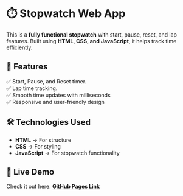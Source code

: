 # ⏱️ Stopwatch Web App  

This is a **fully functional stopwatch** with start, pause, reset, and lap features. Built using **HTML, CSS, and JavaScript**, it helps track time efficiently.  

## 🔹 Features  
✅ Start, Pause, and Reset timer.  
✅ Lap time tracking.  
✅ Smooth time updates with milliseconds  
✅ Responsive and user-friendly design  

## 🛠️ Technologies Used  
- **HTML** → For structure  
- **CSS** → For styling  
- **JavaScript** → For stopwatch functionality  


## 🚀 Live Demo  
Check it out here: **[GitHub Pages Link](https://madrls.github.io/PRODIGY_WD_02/)** 
